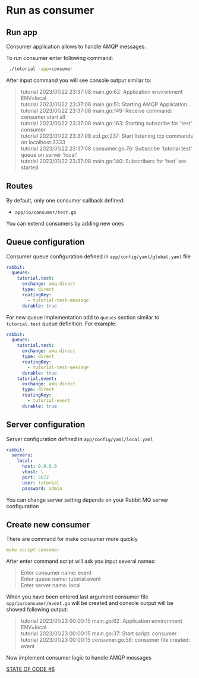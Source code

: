 # Run as consumer

## Run app
Consumer application allows to handle AMQP messages.

To run consumer enter following command:

```bash
 ./tutorial -app=consumer
```

After input command you will see console output similar to:

>tutorial 2023/01/22 23:37:08 main.go:62: Application environment ENV=local<br>
tutorial 2023/01/22 23:37:08 main.go:51: Starting AMQP Application...<br>
tutorial 2023/01/22 23:37:08 main.go:149: Receive command: consumer start all<br>
tutorial 2023/01/22 23:37:08 main.go:163: Starting subscribe for 'test' consumer<br>
tutorial 2023/01/22 23:37:08 std.go:237: Start listening tcp commands on localhost:3333<br>
tutorial 2023/01/22 23:37:08 consumer.go:76: Subscribe 'tutorial.test' queue on server 'local'<br>
tutorial 2023/01/22 23:37:08 main.go:140: Subscribers for 'test' are started<br>

## Routes
By default, only one consumer callback defined:

- `app/io/consumer/test.go`

You can extend consumers by adding new ones

## Queue configuration
Consumer queue configuration defined in `app/config/yaml/global.yaml` file
```yaml
rabbit:
  queues:
    tutorial.test:
      exchange: amq.direct
      type: direct
      routingKey:
        - tutorial-test-message
      durable: true
```
For new queue implementation add to `queues` section similar to `tutorial.test` queue definition. For example:
```yaml
rabbit:
  queues:
    tutorial.test:
      exchange: amq.direct
      type: direct
      routingKey:
        - tutorial-test-message
      durable: true
    tutorial.event:
      exchange: amq.direct
      type: direct
      routingKey:
        - tutorial-event
      durable: true
```
## Server configuration
Server configuration defined in `app/config/yaml/local.yaml`
```yaml
rabbit:
  servers:
    local:
      host: 0.0.0.0
      vhost: \
      port: 5672
      user: tutorial
      password: admin
```
You can change server setting depends on your Rabbit MQ server configuration

## Create new consumer
There are command for make consumer more quickly

```yaml
make script-consumer
```
After enter command script will ask you input several names:
>Enter consumer name: event<br>
Enter queue name: tutorial.event<br>
Enter server name: local

When you have been entered last argument consumer file `app/io/consumer/event.go` will be created and console output will be showed following output:
>tutorial 2023/01/23 00:00:15 main.go:62: Application environment ENV=local<br>
tutorial 2023/01/23 00:00:15 main.go:37: Start script: consumer<br>
tutorial 2023/01/23 00:00:15 consumer.go:58: consumer file created: event

Now implement consumer logic to handle AMQP messages

[STATE OF CODE #6](https://github.com/dimonrus/tutorial/commit/47b8fca06075494a730d6f14a248d6bf6e32ee14)